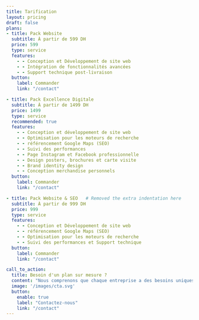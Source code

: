 ```yaml
---
title: Tarification
layout: pricing
draft: false
plans:
- title: Pack Website
  subtitle: À partir de 599 DH
  price: 599
  type: service
  features:
    - - Conception et Développement de site web
    - - Intégration de fonctionnalités avancées
    - - Support technique post-livraison
  button:
    label: Commander
    link: "/contact"

- title: Pack Excellence Digitale
  subtitle: À partir de 1499 DH
  price: 1499
  type: service
  recommended: true
  features:
    - - Conception et développement de site web
    - - Optimisation pour les moteurs de recherche
    - - référencement Google Maps (SEO) 
    - - Suivi des performances
    - - Page Instagram et Facebook professionnelle
    - - Design posters, brochures et carte visite
    - - Brand identity design
    - - Conception merchandise personnels
  button:
    label: Commander
    link: "/contact"

- title: Pack Website & SEO   # Removed the extra indentation here
  subtitle: À partir de 999 DH
  price: 999
  type: service
  features:
    - - Conception et Développement de site web
    - - référencement Google Maps (SEO)
    - - Optimisation pour les moteurs de recherche
    - - Suivi des performances et Support technique
  button:
    label: Commander
    link: "/contact"

call_to_action:
  title: Besoin d'un plan sur mesure ?
  content: "Nous comprenons que chaque entreprise a des besoins uniques en matière de marketing digital. Contactez-nous dès aujourd'hui pour discuter de vos besoins et obtenir un devis personnalisé pour votre entreprise."
  image: '/images/cta.svg'
  button:
    enable: true
    label: "Contactez-nous"
    link: "/contact"  
--- 
```

